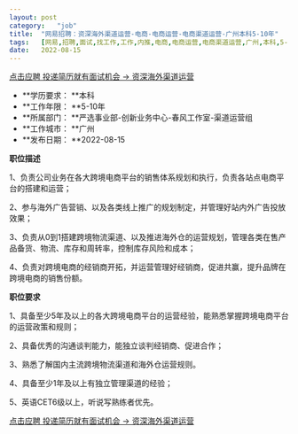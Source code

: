 ```yaml
---
layout:	post
category:	"job"
title:	"网易招聘：资深海外渠道运营-电商-电商运营-电商渠道运营-广州本科5-10年"
tags:	[网易,招聘,面试,找工作,工作,内推,电商,电商运营,电商渠道运营,广州,本科,5-10年]
date:	2022-08-15
---
```


[点击应聘 投递简历就有面试机会 ->  资深海外渠道运营](http://mobile.bole.netease.com/bole/boleDetail?id=41210&employeeId=346f03c3cda5f04c&key=all)



- **学历要求： **本科
- **工作年限： **5-10年
- **所属部门： **严选事业部-创新业务中心-春风工作室-渠道运营组
- **工作城市： **广州
- **发布日期： **2022-08-15



**职位描述**

1、负责公司业务在各大跨境电商平台的销售体系规划和执行，负责各站点电商平台的搭建和运营；

2、参与海外广告营销、以及各类线上推广的规划制定，并管理好站内外广告投放效果；

3、负责从0到1搭建跨境物流渠道、以及推进海外仓的运营规划，管理各类在售产品备货、物流、库存和周转率，控制库存风险和成本；

4、负责对跨境电商的经销商开拓，并运营管理好经销商，促进共赢，提升品牌在跨境电商的销售份额。



**职位要求**

1、具备至少5年及以上的各大跨境电商平台的运营经验，能熟悉掌握跨境电商平台的运营政策和规则；

2、具备优秀的沟通谈判能力，能独立谈判经销商、促进合作；

3、熟悉了解国内主流跨境物流渠道和海外仓运营规则。

4、具备至少1年及以上有独立管理渠道的经验；

5、英语CET6级以上，听说写熟练者优先。



[点击应聘 投递简历就有面试机会 ->  资深海外渠道运营](http://mobile.bole.netease.com/bole/boleDetail?id=41210&employeeId=346f03c3cda5f04c&key=all)